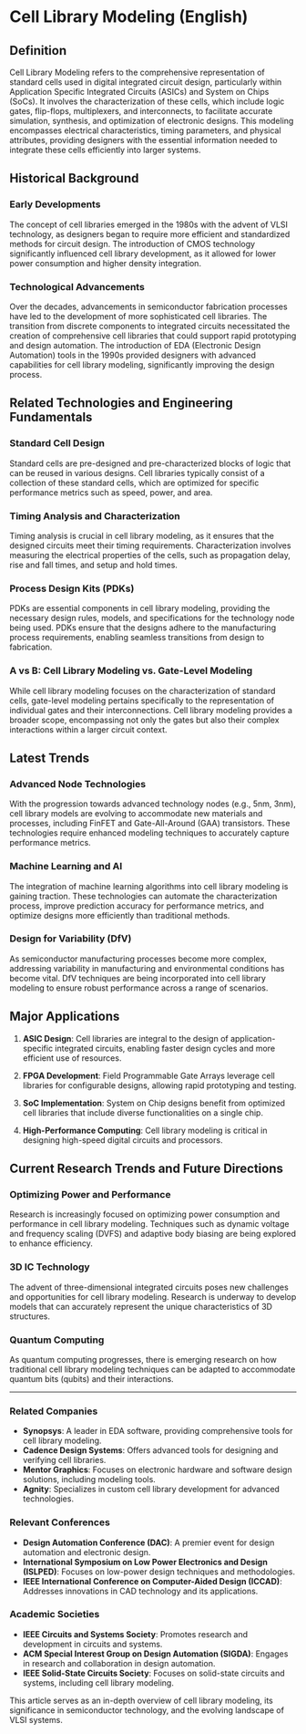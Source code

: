 # Cell Library Modeling (English)

## Definition

Cell Library Modeling refers to the comprehensive representation of standard cells used in digital integrated circuit design, particularly within Application Specific Integrated Circuits (ASICs) and System on Chips (SoCs). It involves the characterization of these cells, which include logic gates, flip-flops, multiplexers, and interconnects, to facilitate accurate simulation, synthesis, and optimization of electronic designs. This modeling encompasses electrical characteristics, timing parameters, and physical attributes, providing designers with the essential information needed to integrate these cells efficiently into larger systems.

## Historical Background

### Early Developments

The concept of cell libraries emerged in the 1980s with the advent of VLSI technology, as designers began to require more efficient and standardized methods for circuit design. The introduction of CMOS technology significantly influenced cell library development, as it allowed for lower power consumption and higher density integration.

### Technological Advancements

Over the decades, advancements in semiconductor fabrication processes have led to the development of more sophisticated cell libraries. The transition from discrete components to integrated circuits necessitated the creation of comprehensive cell libraries that could support rapid prototyping and design automation. The introduction of EDA (Electronic Design Automation) tools in the 1990s provided designers with advanced capabilities for cell library modeling, significantly improving the design process.

## Related Technologies and Engineering Fundamentals

### Standard Cell Design

Standard cells are pre-designed and pre-characterized blocks of logic that can be reused in various designs. Cell libraries typically consist of a collection of these standard cells, which are optimized for specific performance metrics such as speed, power, and area. 

### Timing Analysis and Characterization

Timing analysis is crucial in cell library modeling, as it ensures that the designed circuits meet their timing requirements. Characterization involves measuring the electrical properties of the cells, such as propagation delay, rise and fall times, and setup and hold times.

### Process Design Kits (PDKs)

PDKs are essential components in cell library modeling, providing the necessary design rules, models, and specifications for the technology node being used. PDKs ensure that the designs adhere to the manufacturing process requirements, enabling seamless transitions from design to fabrication.

### A vs B: Cell Library Modeling vs. Gate-Level Modeling

While cell library modeling focuses on the characterization of standard cells, gate-level modeling pertains specifically to the representation of individual gates and their interconnections. Cell library modeling provides a broader scope, encompassing not only the gates but also their complex interactions within a larger circuit context.

## Latest Trends

### Advanced Node Technologies

With the progression towards advanced technology nodes (e.g., 5nm, 3nm), cell library models are evolving to accommodate new materials and processes, including FinFET and Gate-All-Around (GAA) transistors. These technologies require enhanced modeling techniques to accurately capture performance metrics.

### Machine Learning and AI

The integration of machine learning algorithms into cell library modeling is gaining traction. These technologies can automate the characterization process, improve prediction accuracy for performance metrics, and optimize designs more efficiently than traditional methods.

### Design for Variability (DfV)

As semiconductor manufacturing processes become more complex, addressing variability in manufacturing and environmental conditions has become vital. DfV techniques are being incorporated into cell library modeling to ensure robust performance across a range of scenarios.

## Major Applications

1. **ASIC Design**: Cell libraries are integral to the design of application-specific integrated circuits, enabling faster design cycles and more efficient use of resources.
   
2. **FPGA Development**: Field Programmable Gate Arrays leverage cell libraries for configurable designs, allowing rapid prototyping and testing.

3. **SoC Implementation**: System on Chip designs benefit from optimized cell libraries that include diverse functionalities on a single chip.

4. **High-Performance Computing**: Cell library modeling is critical in designing high-speed digital circuits and processors.

## Current Research Trends and Future Directions

### Optimizing Power and Performance

Research is increasingly focused on optimizing power consumption and performance in cell library modeling. Techniques such as dynamic voltage and frequency scaling (DVFS) and adaptive body biasing are being explored to enhance efficiency.

### 3D IC Technology

The advent of three-dimensional integrated circuits poses new challenges and opportunities for cell library modeling. Research is underway to develop models that can accurately represent the unique characteristics of 3D structures.

### Quantum Computing

As quantum computing progresses, there is emerging research on how traditional cell library modeling techniques can be adapted to accommodate quantum bits (qubits) and their interactions.

---

### Related Companies

- **Synopsys**: A leader in EDA software, providing comprehensive tools for cell library modeling.
- **Cadence Design Systems**: Offers advanced tools for designing and verifying cell libraries.
- **Mentor Graphics**: Focuses on electronic hardware and software design solutions, including modeling tools.
- **Agnity**: Specializes in custom cell library development for advanced technologies.

### Relevant Conferences

- **Design Automation Conference (DAC)**: A premier event for design automation and electronic design.
- **International Symposium on Low Power Electronics and Design (ISLPED)**: Focuses on low-power design techniques and methodologies.
- **IEEE International Conference on Computer-Aided Design (ICCAD)**: Addresses innovations in CAD technology and its applications.

### Academic Societies

- **IEEE Circuits and Systems Society**: Promotes research and development in circuits and systems.
- **ACM Special Interest Group on Design Automation (SIGDA)**: Engages in research and collaboration in design automation.
- **IEEE Solid-State Circuits Society**: Focuses on solid-state circuits and systems, including cell library modeling. 

This article serves as an in-depth overview of cell library modeling, its significance in semiconductor technology, and the evolving landscape of VLSI systems.